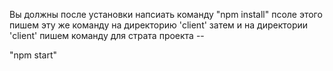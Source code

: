 Вы должны после установки напсиать команду "npm install" псоле этого пишем эту же команду на директорию 'client' затем и на директории 'client' пишем команду для страта проекта --

"npm start"
